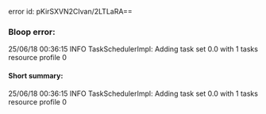 error id: pKirSXVN2CIvan/2LTLaRA==
### Bloop error:

25/06/18 00:36:15 INFO TaskSchedulerImpl: Adding task set 0.0 with 1 tasks resource profile 0
#### Short summary: 

25/06/18 00:36:15 INFO TaskSchedulerImpl: Adding task set 0.0 with 1 tasks resource profile 0